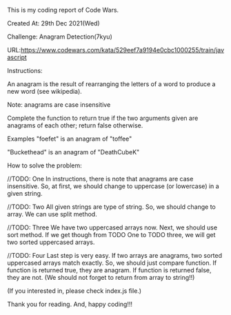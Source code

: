 This is my coding report of Code Wars.

Created At: 29th Dec 2021(Wed)

Challenge: Anagram Detection(7kyu)

URL:https://www.codewars.com/kata/529eef7a9194e0cbc1000255/train/javascript

Instructions:

An anagram is the result of rearranging the letters of a word to produce a new word (see wikipedia).

Note: anagrams are case insensitive

Complete the function to return true if the two arguments given are anagrams of each other; return false otherwise.

Examples
"foefet" is an anagram of "toffee"

"Buckethead" is an anagram of "DeathCubeK"

How to solve the problem:

//TODO: One 
In instructions, there is note that anagrams are case insensitive. So, at first, we should change to uppercase (or lowercase) in a given string.

//TODO: Two
All given strings are type of string. So, we should change to array. We can use split method.

//TODO: Three
We have two uppercased arrays now. 
Next, we should use sort method. 
If we get though from TODO One to TODO three, we will get two sorted uppercased arrays. 

//TODO: Four
Last step is very easy.
If two arrays are anagrams, two sorted uppercased arrays match exactly. So, we should just compare function. If function is returned true, they are anagram. If function is returned false, they are not.
(We should not forget to return from array to string!!)

(If you interested in, please check index.js file.)

Thank you for reading.
And, happy coding!!!